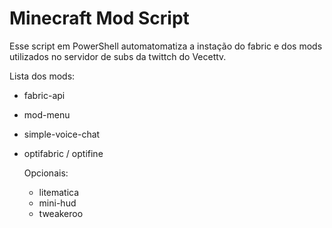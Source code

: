 # Minecraft Mod Script

Esse script em PowerShell automatomatiza a instação do fabric e dos mods utilizados no servidor de subs da twittch do Vecettv.

Lista dos mods:

- fabric-api
- mod-menu
- simple-voice-chat
- optifabric / optifine

  Opcionais:

  - litematica
  - mini-hud
  - tweakeroo
